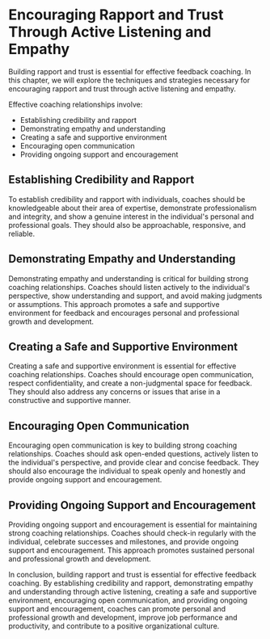 Encouraging Rapport and Trust Through Active Listening and Empathy
=========================================================================================================

Building rapport and trust is essential for effective feedback coaching. In this chapter, we will explore the techniques and strategies necessary for encouraging rapport and trust through active listening and empathy.

Effective coaching relationships involve:

* Establishing credibility and rapport
* Demonstrating empathy and understanding
* Creating a safe and supportive environment
* Encouraging open communication
* Providing ongoing support and encouragement

Establishing Credibility and Rapport
------------------------------------

To establish credibility and rapport with individuals, coaches should be knowledgeable about their area of expertise, demonstrate professionalism and integrity, and show a genuine interest in the individual's personal and professional goals. They should also be approachable, responsive, and reliable.

Demonstrating Empathy and Understanding
---------------------------------------

Demonstrating empathy and understanding is critical for building strong coaching relationships. Coaches should listen actively to the individual's perspective, show understanding and support, and avoid making judgments or assumptions. This approach promotes a safe and supportive environment for feedback and encourages personal and professional growth and development.

Creating a Safe and Supportive Environment
------------------------------------------

Creating a safe and supportive environment is essential for effective coaching relationships. Coaches should encourage open communication, respect confidentiality, and create a non-judgmental space for feedback. They should also address any concerns or issues that arise in a constructive and supportive manner.

Encouraging Open Communication
------------------------------

Encouraging open communication is key to building strong coaching relationships. Coaches should ask open-ended questions, actively listen to the individual's perspective, and provide clear and concise feedback. They should also encourage the individual to speak openly and honestly and provide ongoing support and encouragement.

Providing Ongoing Support and Encouragement
-------------------------------------------

Providing ongoing support and encouragement is essential for maintaining strong coaching relationships. Coaches should check-in regularly with the individual, celebrate successes and milestones, and provide ongoing support and encouragement. This approach promotes sustained personal and professional growth and development.

In conclusion, building rapport and trust is essential for effective feedback coaching. By establishing credibility and rapport, demonstrating empathy and understanding through active listening, creating a safe and supportive environment, encouraging open communication, and providing ongoing support and encouragement, coaches can promote personal and professional growth and development, improve job performance and productivity, and contribute to a positive organizational culture.
